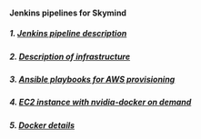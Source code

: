 #### Jenkins pipelines for Skymind

##### 1. [Jenkins pipeline description](docs/pipeline.md)

##### 2. [Description of infrastructure](docs/infrastructure.md)

##### 3. [Ansible playbooks for AWS provisioning](docs/ansible_aws.md)

##### 4. [EC2 instance with nvidia-docker on demand](docs/nvidia-amd64.md)

##### 5. [Docker details](docs/docker.md)
